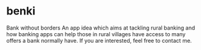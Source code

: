 # benki
Bank without borders
An app idea which aims at tackling rural banking and how banking apps can help those in rural villages have access to many offers a bank normally have.
If you are interested, feel free to contact me.
